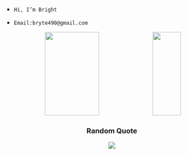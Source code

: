 -     Hi, I’m Bright
-     Email:bryte490@gmail.com


<div align="center">
  <!--<h3> 📊 GitHub Stats: </h3>-->
  <img width="50%" height="195px" src="https://github-readme-streak-stats.herokuapp.com/?user=Bryteog&theme=dark&hide_border=false">
  <img width="36%" height="195px" src="https://github-readme-stats.vercel.app/api/top-langs/?username=Bryteog&theme=dark&hide_border=false&include_all_commits=false&count_private=false&layout=compact">
</div>



<div align="center">
  <h3>Random Quote</h3>
  <img src="https://quotes-github-readme.vercel.app/api?type=horizontal&theme=nord">
</div>

<!---
Bryteog/Bryteog is a ✨ special ✨ repository because its `README.md` (this file) appears on your GitHub profile.
You can click the Preview link to take a look at your changes.
--->
